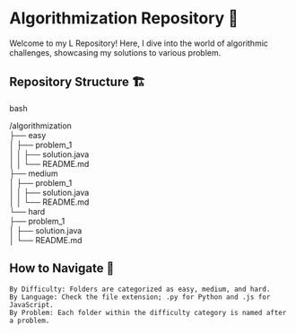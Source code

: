 # Algorithmization Repository 🚀

Welcome to my L Repository! Here, I dive into the world of algorithmic challenges, showcasing my solutions to various problem.   
## Repository Structure 🏗️

bash

/algorithmization  
├── easy   
│   ├── problem_1  
│   │   ├── solution.java    
│   │   └── README.md  
├── medium  
│   ├── problem_1  
│   │   ├── solution.java  
│   │   └── README.md  
└── hard  
    ├── problem_1  
    │   ├── solution.java   
    │   └── README.md   
   
## How to Navigate 🧭

    By Difficulty: Folders are categorized as easy, medium, and hard.
    By Language: Check the file extension; .py for Python and .js for JavaScript.
    By Problem: Each folder within the difficulty category is named after a problem.